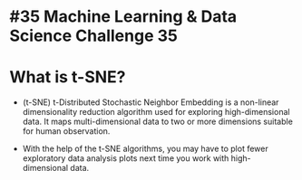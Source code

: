 # #35 Machine Learning & Data Science Challenge 35

# What is t-SNE?

- (t-SNE) t-Distributed Stochastic Neighbor Embedding is a non-linear dimensionality reduction algorithm used for exploring high-dimensional data. It maps multi-dimensional data to two or more dimensions suitable for human observation. 

- With the help of the t-SNE algorithms, you may have to plot fewer exploratory data analysis plots next time you work with high-dimensional data.